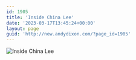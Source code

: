 ```yaml
---
id: 1905
title: 'Inside China Lee'
date: '2023-03-17T13:45:24+00:00'
layout: page
guid: 'http://new.andydixon.com/?page_id=1905'
---
```


![Inside China Lee](https://i0.wp.com/assets.g8x2.ldn.idrivee2-23.com/posters/Inside%20China%20Lee%2001.jpg?w=1200&ssl=1 "Inside China Lee")
